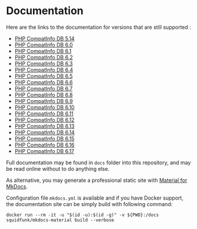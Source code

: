 # Documentation

Here are the links to the documentation for versions that are still supported : 

- [PHP CompatInfo DB 5.14](https://llaville.github.io/php-compatinfo-db/5.14/)
- [PHP CompatInfo DB 6.0](https://llaville.github.io/php-compatinfo-db/6.0/)
- [PHP CompatInfo DB 6.1](https://llaville.github.io/php-compatinfo-db/6.1/)
- [PHP CompatInfo DB 6.2](https://llaville.github.io/php-compatinfo-db/6.2/)
- [PHP CompatInfo DB 6.3](https://llaville.github.io/php-compatinfo-db/6.3/)
- [PHP CompatInfo DB 6.4](https://llaville.github.io/php-compatinfo-db/6.4/)
- [PHP CompatInfo DB 6.5](https://llaville.github.io/php-compatinfo-db/6.5/)
- [PHP CompatInfo DB 6.6](https://llaville.github.io/php-compatinfo-db/6.6/)
- [PHP CompatInfo DB 6.7](https://llaville.github.io/php-compatinfo-db/6.7/)
- [PHP CompatInfo DB 6.8](https://llaville.github.io/php-compatinfo-db/6.8/)
- [PHP CompatInfo DB 6.9](https://llaville.github.io/php-compatinfo-db/6.9/)
- [PHP CompatInfo DB 6.10](https://llaville.github.io/php-compatinfo-db/6.10/)
- [PHP CompatInfo DB 6.11](https://llaville.github.io/php-compatinfo-db/6.11/)
- [PHP CompatInfo DB 6.12](https://llaville.github.io/php-compatinfo-db/6.12/)
- [PHP CompatInfo DB 6.13](https://llaville.github.io/php-compatinfo-db/6.13/)
- [PHP CompatInfo DB 6.14](https://llaville.github.io/php-compatinfo-db/6.14/)
- [PHP CompatInfo DB 6.15](https://llaville.github.io/php-compatinfo-db/6.15/)
- [PHP CompatInfo DB 6.16](https://llaville.github.io/php-compatinfo-db/6.16/)
- [PHP CompatInfo DB 6.17](https://llaville.github.io/php-compatinfo-db/6.17/)

Full documentation may be found in `docs` folder into this repository, and may be read online without to do anything else.

As alternative, you may generate a professional static site with [Material for MkDocs][mkdocs-material].

Configuration file `mkdocs.yml` is available and if you have Docker support, 
the documentation site can be simply build with following command:

```shell
docker run --rm -it -u "$(id -u):$(id -g)" -v ${PWD}:/docs squidfunk/mkdocs-material build --verbose
```

[mkdocs-material]: https://github.com/squidfunk/mkdocs-material
